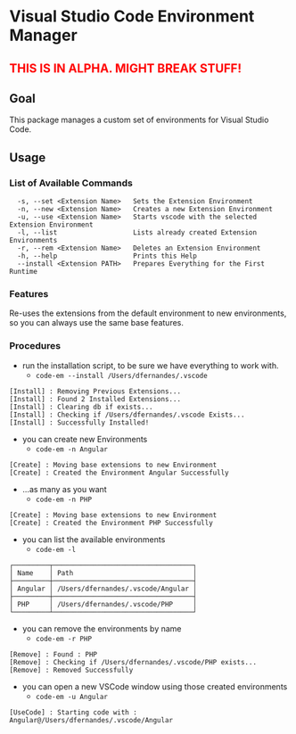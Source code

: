 # Visual Studio Code Environment Manager

## <span style="color:red">THIS IS IN ALPHA. MIGHT BREAK STUFF!</span>

## Goal

This package manages a custom set of environments for Visual Studio Code.

## Usage

### List of Available Commands

```
  -s, --set <Extension Name>   Sets the Extension Environment
  -n, --new <Extension Name>   Creates a new Extension Environment
  -u, --use <Extension Name>   Starts vscode with the selected Extension Environment
  -l, --list                   Lists already created Extension Environments
  -r, --rem <Extension Name>   Deletes an Extension Environment
  -h, --help                   Prints this Help
  --install <Extension PATH>   Prepares Everything for the First Runtime
```

### Features

Re-uses the extensions from the default environment to new environments, so you can always use the same base features.

### Procedures

* run the installation script, to be sure we have everything to work with.
  * `code-em --install /Users/dfernandes/.vscode`

```
[Install] : Removing Previous Extensions...
[Install] : Found 2 Installed Extensions...
[Install] : Clearing db if exists...
[Install] : Checking if /Users/dfernandes/.vscode Exists...
[Install] : Successfully Installed!
```

* you can create new Environments
  * `code-em -n Angular`

```
[Create] : Moving base extensions to new Environment
[Create] : Created the Environment Angular Successfully
```

* ...as many as you want
  * `code-em -n PHP`

```
[Create] : Moving base extensions to new Environment
[Create] : Created the Environment PHP Successfully
```

* you can list the available environments
  * `code-em -l`

```
┌─────────┬───────────────────────────────────┐
│ Name    │ Path                              │
├─────────┼───────────────────────────────────┤
│ Angular │ /Users/dfernandes/.vscode/Angular │
├─────────┼───────────────────────────────────┤
│ PHP     │ /Users/dfernandes/.vscode/PHP     │
└─────────┴───────────────────────────────────┘
```

* you can remove the environments by name
  * `code-em -r PHP`

```
[Remove] : Found : PHP
[Remove] : Checking if /Users/dfernandes/.vscode/PHP exists...
[Remove] : Removed Successfully
```

* you can open a new VSCode window using those created environments
  * `code-em -u Angular`

```
[UseCode] : Starting code with : Angular@/Users/dfernandes/.vscode/Angular
```
